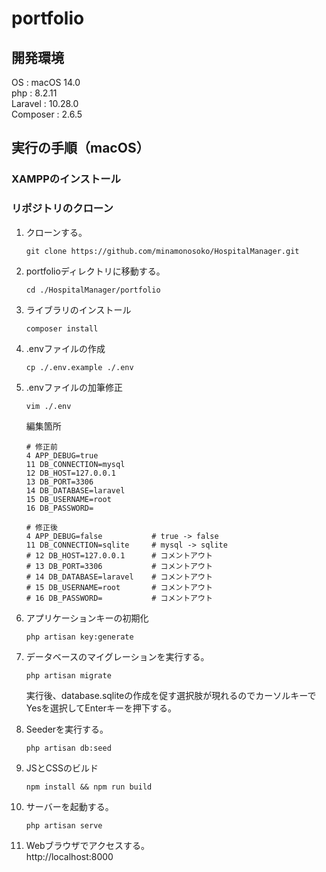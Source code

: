 # portfolio

## 開発環境
OS : macOS 14.0  
php : 8.2.11  
Laravel : 10.28.0  
Composer : 2.6.5

## 実行の手順（macOS）
### XAMPPのインストール

### リポジトリのクローン
1. クローンする。
    ```
    git clone https://github.com/minamonosoko/HospitalManager.git
    ```
2. portfolioディレクトリに移動する。
    ```
    cd ./HospitalManager/portfolio
    ``````
3. ライブラリのインストール
    ```
    composer install
    ```
4. .envファイルの作成
    ```
    cp ./.env.example ./.env
    ```
5. .envファイルの加筆修正
    ```
    vim ./.env
    ```

    編集箇所
    ```
    # 修正前
    4 APP_DEBUG=true
    11 DB_CONNECTION=mysql
    12 DB_HOST=127.0.0.1
    13 DB_PORT=3306
    14 DB_DATABASE=laravel
    15 DB_USERNAME=root
    16 DB_PASSWORD=

    # 修正後
    4 APP_DEBUG=false           # true -> false
    11 DB_CONNECTION=sqlite     # mysql -> sqlite
    # 12 DB_HOST=127.0.0.1      # コメントアウト
    # 13 DB_PORT=3306           # コメントアウト
    # 14 DB_DATABASE=laravel    # コメントアウト
    # 15 DB_USERNAME=root       # コメントアウト
    # 16 DB_PASSWORD=           # コメントアウト
    ```
6. アプリケーションキーの初期化
    ```
    php artisan key:generate
    ```

7. データベースのマイグレーションを実行する。  
    ```
    php artisan migrate
    ```
    実行後、database.sqliteの作成を促す選択肢が現れるのでカーソルキーでYesを選択してEnterキーを押下する。
8. Seederを実行する。
    ```
    php artisan db:seed
    ```
9. JSとCSSのビルド
    ```
    npm install && npm run build
    ```
10. サーバーを起動する。
    ```
    php artisan serve
    ```
11. Webブラウザでアクセスする。  
    http://localhost:8000